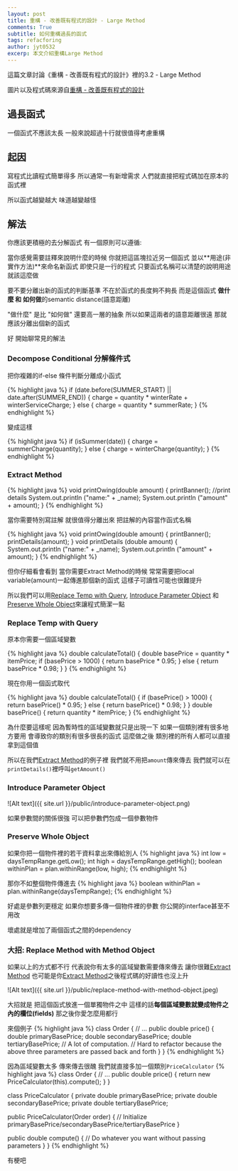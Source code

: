 ```yaml
---
layout: post
title: 重構 - 改善既有程式的設計 - Large Method
comments: True
subtitle: 如何重構過長的函式
tags: refacforing
author: jyt0532
excerp: 本文介紹重構Large Method
---
```


這篇文章討論《重構 - 改善既有程式的設計》裡的3.2 - Large Method

圖片以及程式碼來源自[重構 - 改善既有程式的設計](https://www.tenlong.com.tw/products/9789861547534)


## 過長函式

一個函式不應該太長 一般來說超過十行就很值得考慮重構

## 起因 

寫程式比讀程式簡單得多 所以通常一有新增需求 人們就直接把程式碼加在原本的函式裡 

所以函式越變越大 味道越變越怪

## 解法

你應該更積極的去分解函式 有一個原則可以遵循: 

當你感覺需要註釋來說明什麼的時候 你就把這區塊拉近另一個函式 並以**用途(非實作方法)**來命名新函式 即使只是一行的程式 只要函式名稱可以清楚的說明用途 就該這麼做

要不要分離出新的函式的判斷基準 不在於函式的長度夠不夠長 而是這個函式 **做什麼 和 如何做**的semantic distance(語意距離)

"做什麼" 是比 "如何做" 還要高一層的抽象 所以如果這兩者的語意距離很遠 那就應該分離出個新的函式

好 開始聊常見的解法

### Decompose Conditional 分解條件式

把你複雜的if-else 條件判斷分離成小函式

{% highlight java %}
if (date.before(SUMMER_START) || date.after(SUMMER_END)) {
  charge = quantity * winterRate + winterServiceCharge;
}
else {
  charge = quantity * summerRate;
}
{% endhighlight %}

變成這樣

{% highlight java %}
if (isSummer(date)) {
  charge = summerCharge(quantity);
}
else {
  charge = winterCharge(quantity);
}
{% endhighlight %}

### Extract Method

{% highlight java %}
void printOwing(double amount) {
  printBanner();
  //print details
  System.out.println ("name:" + _name);
  System.out.println ("amount" + amount);
}
{% endhighlight %}

當你需要特別寫註解 就很值得分離出來 把註解的內容當作函式名稱

{% highlight java %}
void printOwing(double amount) {
  printBanner();
  printDetails(amount);
}
void printDetails (double amount) {
  System.out.println ("name:" + _name);
  System.out.println ("amount" + amount);
}
{% endhighlight %}

但你仔細看會看到 當你需要Extract Method的時候 常常需要把local variable(amount)一起傳進那個新的函式 這樣子可讀性可能也很難提升 

所以我們可以用[Replace Temp with Query](#replace-temp-with-query), [Introduce Parameter Object](#introduce-parameter-object) 和 [Preserve Whole Object](#preserve-whole-object)來讓程式簡潔一點


### Replace Temp with Query

原本你需要一個區域變數 

{% highlight java %}
double calculateTotal() {
  double basePrice = quantity * itemPrice;
  if (basePrice > 1000) {
    return basePrice * 0.95;
  }
  else {
    return basePrice * 0.98;
  }
}
{% endhighlight %}

現在你用一個函式取代

{% highlight java %}
double calculateTotal() {
  if (basePrice() > 1000) {
    return basePrice() * 0.95;
  }
  else {
    return basePrice() * 0.98;
  }
}
double basePrice() {
  return quantity * itemPrice;
}
{% endhighlight %}

為什麼要這樣呢 因為暫時性的區域變數就只是出現一下 如果一個類別裡有很多地方要用 會導致你的類別有很多很長的函式 這麼做之後 類別裡的所有人都可以直接拿到這個值

所以在我們[Extract Method](#extract-method)的例子裡 我們就不用把`amount`傳來傳去 我們就可以在`printDetails()`裡呼叫`getAmount()`

### Introduce Parameter Object

![Alt text]({{ site.url }}/public/introduce-parameter-object.png)

如果參數間的關係很強 可以把參數們包成一個參數物件

### Preserve Whole Object

如果你把一個物件裡的若干資料拿出來傳給別人
{% highlight java %}
int low = daysTempRange.getLow();
int high = daysTempRange.getHigh();
boolean withinPlan = plan.withinRange(low, high);
{% endhighlight %}

那你不如整個物件傳進去
{% highlight java %}
boolean withinPlan = plan.withinRange(daysTempRange);
{% endhighlight %}

好處是參數列更穩定 如果你想要多傳一個物件裡的參數 你公開的interface甚至不用改

壞處就是增加了兩個函式之間的dependency

### 大招: Replace Method with Method Object

如果以上的方式都不行 代表說你有太多的區域變數需要傳來傳去 讓你很難[Extract Method](#extract-method) 也可能是你[Extract Method](#extract-method)之後程式碼的好讀性也沒上升


![Alt text]({{ site.url }}/public/replace-method-with-method-object.jpeg)

大招就是 把這個函式放進一個單獨物件之中 這樣的話**每個區域變數就變成物件之內的欄位(fields)** 那之後你愛怎麼用都行

來個例子
{% highlight java %}
class Order {
  // ...
  public double price() {
    double primaryBasePrice;
    double secondaryBasePrice;
    double tertiaryBasePrice;
    // A lot of computation.
    // Hard to refactor because the above three parameters are passed back and forth
  }
}
{% endhighlight %}

因為區域變數太多 傳來傳去很醜 我們就直接多加一個類別`PriceCalculator`
{% highlight java %}
class Order {
  // ...
  public double price() {
    return new PriceCalculator(this).compute();
  }
}

class PriceCalculator {
  private double primaryBasePrice;
  private double secondaryBasePrice;
  private double tertiaryBasePrice;
  
  public PriceCalculator(Order order) {
    // Initialize primaryBasePrice/secondaryBasePrice/tertiaryBasePrice
  }
  
  public double compute() {
    // Do whatever you want without passing parameters
  }
}
{% endhighlight %}

有梗吧

